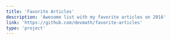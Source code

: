 ```yaml
---
title: 'Favorite Articles'
description: 'Awesome list with my favorite articles on 2016'
link: 'https://github.com/devmath/favorite-articles'
type: 'project'
---
```

